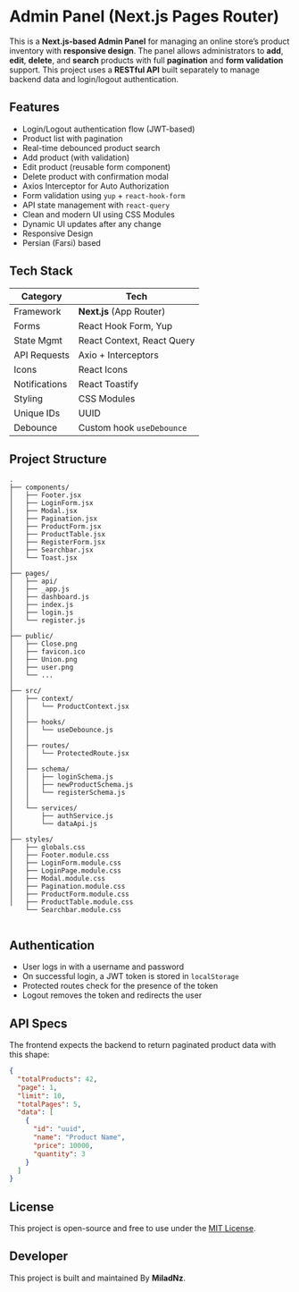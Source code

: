 # Admin Panel (Next.js Pages Router)

This is a **Next.js-based Admin Panel** for managing an online store’s product inventory with **responsive design**. The panel allows administrators to **add**, **edit**, **delete**, and **search** products with full **pagination** and **form validation** support. This project uses a **RESTful API** built separately to manage backend data and login/logout authentication.

## Features

- Login/Logout authentication flow (JWT-based)
- Product list with pagination
- Real-time debounced product search
- Add product (with validation)
- Edit product (reusable form component)
- Delete product with confirmation modal
- Axios Interceptor for Auto Authorization
- Form validation using `yup` + `react-hook-form`
- API state management with `react-query`
- Clean and modern UI using CSS Modules
- Dynamic UI updates after any change
- Responsive Design
- Persian (Farsi) based

## Tech Stack

| Category      | Tech                       |
| ------------- | -------------------------- |
| Framework     | **Next.js** (App Router)   |
| Forms         | React Hook Form, Yup       |
| State Mgmt    | React Context, React Query |
| API Requests  | Axio + Interceptors        |
| Icons         | React Icons                |
| Notifications | React Toastify             |
| Styling       | CSS Modules                |
| Unique IDs    | UUID                       |
| Debounce      | Custom hook `useDebounce`  |

## Project Structure

```
.
├── components/
│   ├── Footer.jsx
│   ├── LoginForm.jsx
│   ├── Modal.jsx
│   ├── Pagination.jsx
│   ├── ProductForm.jsx
│   ├── ProductTable.jsx
│   ├── RegisterForm.jsx
│   ├── Searchbar.jsx
│   └── Toast.jsx
│
├── pages/
│   ├── api/
│   ├── _app.js
│   ├── dashboard.js
│   ├── index.js
│   ├── login.js
│   └── register.js
│
├── public/
│   ├── Close.png
│   ├── favicon.ico
│   ├── Union.png
│   ├── user.png
│   └── ...
│
├── src/
│   ├── context/
│   │   └── ProductContext.jsx
│   │
│   ├── hooks/
│   │   └── useDebounce.js
│   │
│   ├── routes/
│   │   └── ProtectedRoute.jsx
│   │
│   ├── schema/
│   │   ├── loginSchema.js
│   │   ├── newProductSchema.js
│   │   └── registerSchema.js
│   │
│   └── services/
│       ├── authService.js
│       └── dataApi.js
│
├── styles/
│   ├── globals.css
│   ├── Footer.module.css
│   ├── LoginForm.module.css
│   ├── LoginPage.module.css
│   ├── Modal.module.css
│   ├── Pagination.module.css
│   ├── ProductForm.module.css
│   ├── ProductTable.module.css
    └── Searchbar.module.css


```

## Authentication

- User logs in with a username and password
- On successful login, a JWT token is stored in `localStorage`
- Protected routes check for the presence of the token
- Logout removes the token and redirects the user

## API Specs

The frontend expects the backend to return paginated product data with this shape:

```json
{
  "totalProducts": 42,
  "page": 1,
  "limit": 10,
  "totalPages": 5,
  "data": [
    {
      "id": "uuid",
      "name": "Product Name",
      "price": 10000,
      "quantity": 3
    }
  ]
}
```

## License

This project is open-source and free to use under the [MIT License](LICENSE).

## Developer

This project is built and maintained By **MiladNz**.

